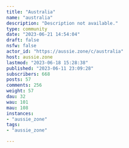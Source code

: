 ```yaml
---
title: "Australia" 
name: "australia"
description: "Description not available."
type: community
date: "2023-06-21 14:54:04"
draft: false
nsfw: false
actor_id: "https://aussie.zone/c/australia"
host: aussie.zone
lastmod: "2023-06-18 15:28:38"
published: "2023-06-11 23:09:28"
subscribers: 668
posts: 57
comments: 256
weight: 57
dau: 32
wau: 101
mau: 108
instances:
- "aussie_zone"
tags: 
- "aussie_zone"

---
```

